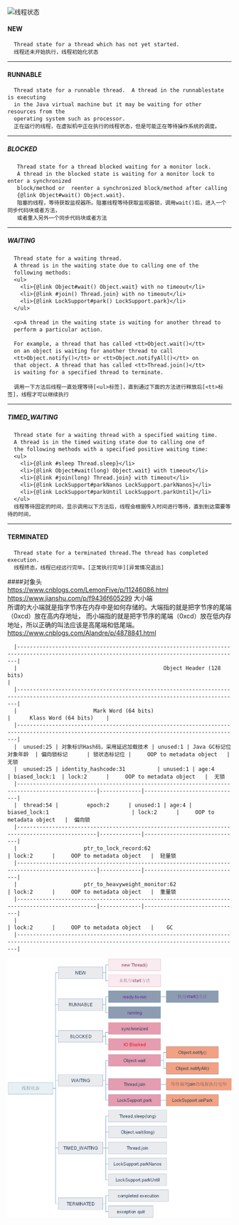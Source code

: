 ![线程状态](http://ifeve.com/wp-content/uploads/2014/08/threads2.gif)

#### NEW

      Thread state for a thread which has not yet started.  
      线程还未开始执行，线程初始化状态

--------------

#### RUNNABLE

      Thread state for a runnable thread.  A thread in the runnablestate is executing 
      in the Java virtual machine but it may be waiting for other resources from the 
      operating system such as processor.
      正在运行的线程，在虚拟机中正在执行的线程状态，但是可能正在等待操作系统的调度。

--------------

##### BLOCKED

       Thread state for a thread blocked waiting for a monitor lock.
       A thread in the blocked state is waiting for a monitor lock to enter a synchronized 
       block/method or  reenter a synchronized block/method after calling
       {@link Object#wait() Object.wait}.
       阻塞的线程，等待获取监视器所。阻塞线程等待获取监视器锁，调用wait()后，进入一个同步代码块或者方法，
       或者重入另外一个同步代码块或者方法

--------------

##### WAITING

      Thread state for a waiting thread.
      A thread is in the waiting state due to calling one of the
      following methods:
      <ul>
        <li>{@link Object#wait() Object.wait} with no timeout</li>
        <li>{@link #join() Thread.join} with no timeout</li>
        <li>{@link LockSupport#park() LockSupport.park}</li>
      </ul>
    
      <p>A thread in the waiting state is waiting for another thread to
      perform a particular action.
    
      For example, a thread that has called <tt>Object.wait()</tt>
      on an object is waiting for another thread to call
      <tt>Object.notify()</tt> or <tt>Object.notifyAll()</tt> on
      that object. A thread that has called <tt>Thread.join()</tt>
      is waiting for a specified thread to terminate.
    
      调用一下方法后线程一直处理等待[<ul>标签]，直到通过下面的方法进行释放后[<tt>标签]，线程才可以继续执行

--------------

##### TIMED_WAITING

      Thread state for a waiting thread with a specified waiting time.
      A thread is in the timed waiting state due to calling one of
      the following methods with a specified positive waiting time:
      <ul>
        <li>{@link #sleep Thread.sleep}</li>
        <li>{@link Object#wait(long) Object.wait} with timeout</li>
        <li>{@link #join(long) Thread.join} with timeout</li>
        <li>{@link LockSupport#parkNanos LockSupport.parkNanos}</li>
        <li>{@link LockSupport#parkUntil LockSupport.parkUntil}</li>
      </ul>
      线程等待固定的时间，显示调用以下方法后，线程会根据传入时间进行等待，直到到达需要等待的时间，

--------------

#### TERMINATED

      Thread state for a terminated thread.The thread has completed execution.
      线程终态，线程已经远行完毕。[正常执行完毕][异常情况退出]

####对象头      
      https://www.cnblogs.com/LemonFive/p/11246086.html  
      https://www.jianshu.com/p/f9436f605299 大小端  
      所谓的大小端就是指字节序在内存中是如何存储的。大端指的就是把字节序的尾端（0xcd）放在高内存地址，
      而小端指的就是把字节序的尾端（0xcd）放在低内存地址，所以正确的叫法应该是高尾端和低尾端。
      https://www.cnblogs.com/Alandre/p/4878841.html  

      |--------------------------------------------------------------------------------------------------------------------------------------------|  
      |                                              Object Header (128 bits)                                                                      |  
      |--------------------------------------------------------------------------------------------------------------------------------------------|  
      |                        Mark Word (64 bits)                                                                  |      Klass Word (64 bits)    |          
      |--------------------------------------------------------------------------------------------------------------------------------------------|  
      |  unused:25 | 对象标识Hash码，采用延迟加载技术 | unused:1 | Java GC标记位对象年龄  | 偏向锁标记      | 锁状态标记位 |     OOP to metadata object   |  无锁  
      |  unused:25 | identity_hashcode:31          | unused:1 | age:4                | biased_lock:1  | lock:2      |     OOP to metadata object   |  无锁  
      |-----------------------------------------------------------------------------------------------|-------------|------------------------------|  
      |  thread:54 |         epoch:2      | unused:1 | age:4 | biased_lock:1                          | lock:2      |     OOP to metadata object   |  偏向锁  
      |-----------------------------------------------------------------------------------------------|-------------|------------------------------|  
      |                     ptr_to_lock_record:62                                                     | lock:2      |     OOP to metadata object   |  轻量锁  
      |-----------------------------------------------------------------------------------------------|-------------|------------------------------|  
      |                     ptr_to_heavyweight_monitor:62                                             | lock:2      |     OOP to metadata object   |  重量锁  
      |-----------------------------------------------------------------------------------------------|-------------|------------------------------|  
      |                                                                                               | lock:2      |     OOP to metadata object   |    GC  
      |--------------------------------------------------------------------------------------------------------------------------------------------|        

![线程状态](thread_state.png)